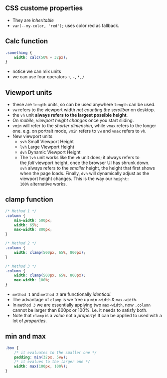 ## CSS custome properties
- They are *inheritable*
- `var(--my-color, 'red');` uses color red as fallback.

## Calc function
```css
.something {
	width: calc(50% + 32px);
}
```
- notice we can mix units
- we can use four operators `+`, `-`, `*`, `/`

## Viewport units
- these are `length` units, so can be used anywhere `length` can be used.
- `vw` refers to the viewport width _not counting the scrollbar_ on desktop.
- the `vh` unit **always refers to the largest possible height**.
- On *mobile*, *viewport height* *changes* once you start sliding.
- `vmin` will refer to the _shorter dimension_, while `vmax` refers to the longer one. e.g. on portrait mode, `vmin` refers to `vw` and `vmax` refers to `vh`.
- New viewport units
	- `svh` Small Viewport Height
	- `lvh` Large Viewport Height
	- `dvh` Dynamic Viewport Height
	- The `lvh` unit works like the `vh` unit does; it always refers to the _full_ viewport height, once the browser UI has shrunk down.
	`svh` always refers to the _smaller_ height, the height that first shows when the page loads.
	Finally, `dvh` will dynamically adjust as the viewport height changes. This is the way our `height: 100%` alternative works.

## clamp function
```css
/* Method 1 */
.column {
	min-width: 500px;
	width: 65%;
	max-width: 800px;
} 

/* Method 2 */
.column {
	width: clamp(500px, 65%, 800px);
}

/* Method 3 */
.column {
	width: clamp(500px, 65%, 800px);
	max-width: 100%;
}
```
- `method 1` and `method 2` are functionally *identical*.
- The advantage of `clamp` is we free up `min-width` & `max-width`.
- In `method 3` we are essentially applying two `max-width`, now `.column` cannot be larger than 800px or 100%. i.e. it needs to satisfy both.
- Note that `clamp` is a *value* not a *property*! It can be applied to used with a lot of *properties*.

## min and max
```css
.box {
    /* it evaluates to the smaller one */
	padding: min(32px, 5vw);
	/* it evalues to the larger one */ 
	width: max(100px, 100%);
}
```